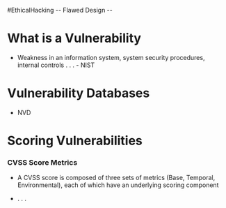 #EthicalHacking
-- Flawed Design --

# What is a Vulnerability
- Weakness in an information system, system security procedures, internal controls . . . - NIST

# Vulnerability Databases
- NVD

# Scoring Vulnerabilities
### CVSS Score Metrics
- A CVSS score is composed of three sets of metrics (Base, Temporal, Environmental), each of which have an underlying scoring component

- . . .

# 